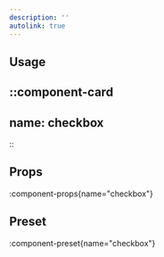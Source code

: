 ```yaml
---
description: ''
autolink: true
---
```


## Usage

::component-card
---
name: checkbox
---
::

## Props

:component-props{name="checkbox"}

## Preset

:component-preset{name="checkbox"}
